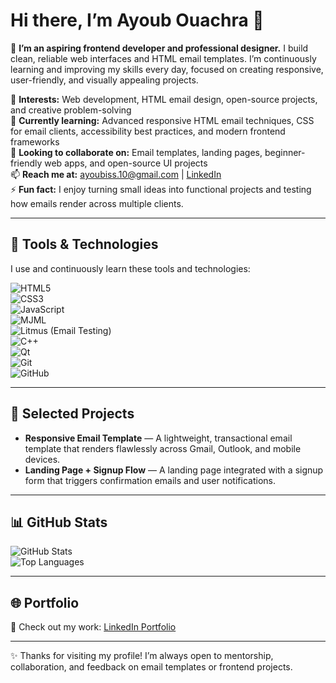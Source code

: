 # Hi there, I’m Ayoub Ouachra 👋

👋 **I’m an aspiring frontend developer and professional designer.** I build clean, reliable web interfaces and HTML email templates. I’m continuously learning and improving my skills every day, focused on creating responsive, user-friendly, and visually appealing projects.  

👀 **Interests:** Web development, HTML email design, open-source projects, and creative problem-solving  
🌱 **Currently learning:** Advanced responsive HTML email techniques, CSS for email clients, accessibility best practices, and modern frontend frameworks  
💞️ **Looking to collaborate on:** Email templates, landing pages, beginner-friendly web apps, and open-source UI projects  
📫 **Reach me at:** ayoubiss.10@gmail.com | [LinkedIn](https://www.linkedin.com/in/ayou-ouachra-34764837a/)  
⚡ **Fun fact:** I enjoy turning small ideas into functional projects and testing how emails render across multiple clients.  

---

## 🔧 Tools & Technologies  

I use and continuously learn these tools and technologies:

![HTML5](https://img.shields.io/badge/-HTML5-E34F26?logo=html5&logoColor=fff&style=flat)  
![CSS3](https://img.shields.io/badge/-CSS3-1572B6?logo=css3&logoColor=fff&style=flat)  
![JavaScript](https://img.shields.io/badge/-JavaScript-F7DF1E?logo=javascript&logoColor=000&style=flat)  
![MJML](https://img.shields.io/badge/-MJML-FF6A00?logo=mjml&logoColor=fff&style=flat)  
![Litmus (Email Testing)](https://img.shields.io/badge/-EmailTesting-00ADEF?style=flat)  
![C++](https://img.shields.io/badge/-C++-00599C?logo=c%2B%2B&logoColor=fff&style=flat)  
![Qt](https://img.shields.io/badge/-Qt-41CD52?logo=qt&logoColor=fff&style=flat)  
![Git](https://img.shields.io/badge/-Git-F05032?logo=git&logoColor=fff&style=flat)  
![GitHub](https://img.shields.io/badge/-GitHub-181717?logo=github&logoColor=fff&style=flat)  


---

## 📂 Selected Projects

- **Responsive Email Template** — A lightweight, transactional email template that renders flawlessly across Gmail, Outlook, and mobile devices.  
- **Landing Page + Signup Flow** — A landing page integrated with a signup form that triggers confirmation emails and user notifications.  

---

## 📊 GitHub Stats

![GitHub Stats](https://github-readme-stats.vercel.app/api?username=yourusername&show_icons=true&theme=default)  
![Top Languages](https://github-readme-stats.vercel.app/api/top-langs/?username=yourusername&layout=compact)  

---

## 🌐 Portfolio

🔗 Check out my work: [LinkedIn Portfolio](https://www.linkedin.com/in/ayou-ouachra-34764837a/)  

---

✨ Thanks for visiting my profile! I’m always open to mentorship, collaboration, and feedback on email templates or frontend projects.
